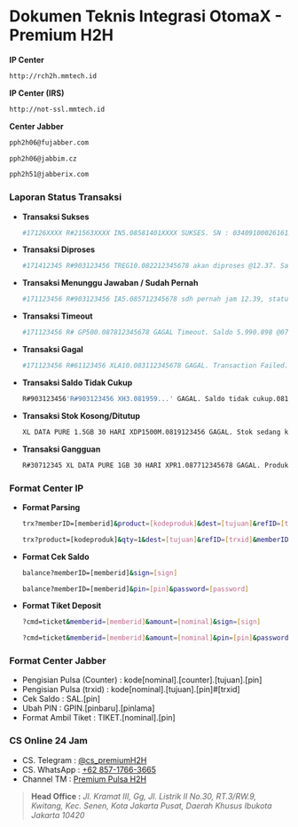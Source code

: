 # Dokumen Teknis Integrasi OtomaX - Premium H2H #

**IP Center**
```bash
http://rch2h.mmtech.id
```
**IP Center (IRS)**
```bash
http://not-ssl.mmtech.id
```
**Center Jabber**
```bash
pph2h06@fujabber.com
```
```bash
pph2h06@jabbim.cz
```
```bash
pph2h51@jabberix.com
```

### Laporan Status Transaksi ###
- **Transaksi Sukses**
    ```bash
    #17126XXXX R#21563XXXX IN5.08581401XXXX SUKSES. SN : 03409100026161XXXXXX. Saldo Rp.12.345.678 - 1.234 = Rp.12.345.678 . @02/05 15.26.51 Transaction Success.Info:- kode_reseller=MMI12345 TRX Normal
    ```
- **Transaksi Diproses**
    ```bash
    #171412345 R#903123456 TREG10.082212345678 akan diproses @12.37. Saldo 1.234.567.000 - 12.123 = 1.234.567.000 kode_reseller=MMI01234 TRX Normal
    ```
- **Transaksi Menunggu Jawaban / Sudah Pernah**
    ```bash
    #171123456 R#903123456 IA5.085712345678 sdh pernah jam 12.39, status Menunggu Jawaban. SN/Ref: . Trx ke-2/hr: IA5.2.085712345678.pin. Saldo 1.234.531.425,773 kode_reseller=MMI01234 TRX Normal
    ```
- **Transaksi Timeout**
    ```bash
    #171123456 R# GP500.087812345678 GAGAL Timeout. Saldo 5.990.898 @07.49 kode_reseller=MMI01234 TRX Normal
    ```
- **Transaksi Gagal**
    ```bash
    #171123456 R#61123456 XLA10.083112345678 GAGAL. Transaction Failed.Info:Please Try Again Saldo Rp. 28.337.790 + 12.123 = Rp. 28.348.575 @12.46 kode_reseller=MMI01234 TRX Normal
    ```
- **Transaksi Saldo Tidak Cukup**
    ```bash
    R#903123456'R#903123456 XH3.081959...' GAGAL. Saldo tidak cukup.081912345678 Hrg 9.070, Saldo 1.793 Limit 0, proses 0. KetikTIKET utk deposit kode_reseller=MMI012345 TRX Normal
    ```
- **Transaksi Stok Kosong/Ditutup**
    ```bash
    XL DATA PURE 1.5GB 30 HARI XDP1500M.0819123456 GAGAL. Stok sedang kosong/ditutup. Saldo 45.765.546 @18.37 kode_reseller=MMI012345 TRX Normal
    ```
- **Transaksi Gangguan**
    ```bash
    R#30712345 XL DATA PURE 1GB 30 HARI XPR1.087712345678 GAGAL. Produk sedang gangguan. Saldo 8.201.909 @15.41 kode_reseller=MMI01234 TRX Normal
    ```

### Format Center IP ###
- **Format Parsing**
    ```bash
    trx?memberID=[memberid]&product=[kodeproduk]&dest=[tujuan]&refID=[trxid]&sign=[sign]
    ```
    ```bash
    trx?product=[kodeproduk]&qty=1&dest=[tujuan]&refID=[trxid]&memberID=[memberid]&pin=[pin]&password=[password]
    ```
- **Format Cek Saldo**
    ```bash
    balance?memberID=[memberid]&sign=[sign]
    ```
    ```bash
    balance?memberID=[memberid]&pin=[pin]&password=[password]
    ```
    
- **Format Tiket Deposit**
    ```bash
    ?cmd=ticket&memberid=[memberid]&amount=[nominal]&sign=[sign]
    ```
    ```bash
    ?cmd=ticket&memberid=[memberid]&amount=[nominal]&pin=[pin]&password=[password]
    ```
### Format Center Jabber ###
- Pengisian Pulsa (Counter) : kode[nominal].[counter].[tujuan].[pin]
- Pengisian Pulsa (trxid) : kode[nominal].[tujuan].[pin]#[trxid]
- Cek Saldo : SAL.[pin]
- Ubah PIN : GPIN.[pinbaru].[pinlama]
- Format Ambil Tiket : TIKET.[nominal].[pin]
    

### CS Online 24 Jam
- CS. Telegram : [@cs_premiumH2H](https://t.me/cs_premiumH2H)
- CS. WhatsApp : [+62 857-1766-3665](https://wa.me/6285717663665)
- Channel TM : [Premium Pulsa H2H](https://t.me/premiumpulsah2hnew)
    
> **Head Office :** 
_Jl. Kramat III, Gg, Jl. Listrik II No.30, RT.3/RW.9, Kwitang, Kec. Senen, Kota Jakarta Pusat, Daerah Khusus Ibukota Jakarta 10420_
